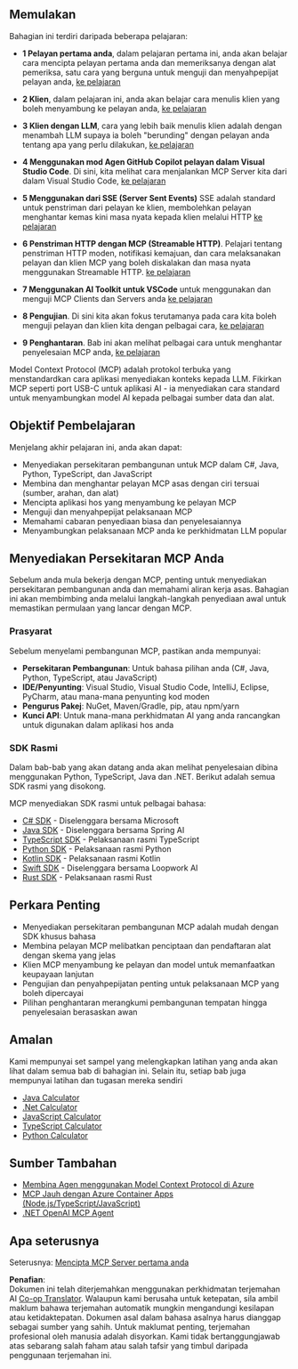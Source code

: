 <!--
CO_OP_TRANSLATOR_METADATA:
{
  "original_hash": "860935ff95d05b006d1d3323e8e3f9e8",
  "translation_date": "2025-07-13T17:18:37+00:00",
  "source_file": "03-GettingStarted/README.md",
  "language_code": "ms"
}
-->
## Memulakan  

Bahagian ini terdiri daripada beberapa pelajaran:

- **1 Pelayan pertama anda**, dalam pelajaran pertama ini, anda akan belajar cara mencipta pelayan pertama anda dan memeriksanya dengan alat pemeriksa, satu cara yang berguna untuk menguji dan menyahpepijat pelayan anda, [ke pelajaran](01-first-server/README.md)

- **2 Klien**, dalam pelajaran ini, anda akan belajar cara menulis klien yang boleh menyambung ke pelayan anda, [ke pelajaran](02-client/README.md)

- **3 Klien dengan LLM**, cara yang lebih baik menulis klien adalah dengan menambah LLM supaya ia boleh "berunding" dengan pelayan anda tentang apa yang perlu dilakukan, [ke pelajaran](03-llm-client/README.md)

- **4 Menggunakan mod Agen GitHub Copilot pelayan dalam Visual Studio Code**. Di sini, kita melihat cara menjalankan MCP Server kita dari dalam Visual Studio Code, [ke pelajaran](04-vscode/README.md)

- **5 Menggunakan dari SSE (Server Sent Events)** SSE adalah standard untuk penstriman dari pelayan ke klien, membolehkan pelayan menghantar kemas kini masa nyata kepada klien melalui HTTP [ke pelajaran](05-sse-server/README.md)

- **6 Penstriman HTTP dengan MCP (Streamable HTTP)**. Pelajari tentang penstriman HTTP moden, notifikasi kemajuan, dan cara melaksanakan pelayan dan klien MCP yang boleh diskalakan dan masa nyata menggunakan Streamable HTTP. [ke pelajaran](06-http-streaming/README.md)

- **7 Menggunakan AI Toolkit untuk VSCode** untuk menggunakan dan menguji MCP Clients dan Servers anda [ke pelajaran](07-aitk/README.md)

- **8 Pengujian**. Di sini kita akan fokus terutamanya pada cara kita boleh menguji pelayan dan klien kita dengan pelbagai cara, [ke pelajaran](08-testing/README.md)

- **9 Penghantaran**. Bab ini akan melihat pelbagai cara untuk menghantar penyelesaian MCP anda, [ke pelajaran](09-deployment/README.md)


Model Context Protocol (MCP) adalah protokol terbuka yang menstandardkan cara aplikasi menyediakan konteks kepada LLM. Fikirkan MCP seperti port USB-C untuk aplikasi AI - ia menyediakan cara standard untuk menyambungkan model AI kepada pelbagai sumber data dan alat.

## Objektif Pembelajaran

Menjelang akhir pelajaran ini, anda akan dapat:

- Menyediakan persekitaran pembangunan untuk MCP dalam C#, Java, Python, TypeScript, dan JavaScript
- Membina dan menghantar pelayan MCP asas dengan ciri tersuai (sumber, arahan, dan alat)
- Mencipta aplikasi hos yang menyambung ke pelayan MCP
- Menguji dan menyahpepijat pelaksanaan MCP
- Memahami cabaran penyediaan biasa dan penyelesaiannya
- Menyambungkan pelaksanaan MCP anda ke perkhidmatan LLM popular

## Menyediakan Persekitaran MCP Anda

Sebelum anda mula bekerja dengan MCP, penting untuk menyediakan persekitaran pembangunan anda dan memahami aliran kerja asas. Bahagian ini akan membimbing anda melalui langkah-langkah penyediaan awal untuk memastikan permulaan yang lancar dengan MCP.

### Prasyarat

Sebelum menyelami pembangunan MCP, pastikan anda mempunyai:

- **Persekitaran Pembangunan**: Untuk bahasa pilihan anda (C#, Java, Python, TypeScript, atau JavaScript)
- **IDE/Penyunting**: Visual Studio, Visual Studio Code, IntelliJ, Eclipse, PyCharm, atau mana-mana penyunting kod moden
- **Pengurus Pakej**: NuGet, Maven/Gradle, pip, atau npm/yarn
- **Kunci API**: Untuk mana-mana perkhidmatan AI yang anda rancangkan untuk digunakan dalam aplikasi hos anda


### SDK Rasmi

Dalam bab-bab yang akan datang anda akan melihat penyelesaian dibina menggunakan Python, TypeScript, Java dan .NET. Berikut adalah semua SDK rasmi yang disokong.

MCP menyediakan SDK rasmi untuk pelbagai bahasa:
- [C# SDK](https://github.com/modelcontextprotocol/csharp-sdk) - Diselenggara bersama Microsoft
- [Java SDK](https://github.com/modelcontextprotocol/java-sdk) - Diselenggara bersama Spring AI
- [TypeScript SDK](https://github.com/modelcontextprotocol/typescript-sdk) - Pelaksanaan rasmi TypeScript
- [Python SDK](https://github.com/modelcontextprotocol/python-sdk) - Pelaksanaan rasmi Python
- [Kotlin SDK](https://github.com/modelcontextprotocol/kotlin-sdk) - Pelaksanaan rasmi Kotlin
- [Swift SDK](https://github.com/modelcontextprotocol/swift-sdk) - Diselenggara bersama Loopwork AI
- [Rust SDK](https://github.com/modelcontextprotocol/rust-sdk) - Pelaksanaan rasmi Rust

## Perkara Penting

- Menyediakan persekitaran pembangunan MCP adalah mudah dengan SDK khusus bahasa
- Membina pelayan MCP melibatkan penciptaan dan pendaftaran alat dengan skema yang jelas
- Klien MCP menyambung ke pelayan dan model untuk memanfaatkan keupayaan lanjutan
- Pengujian dan penyahpepijatan penting untuk pelaksanaan MCP yang boleh dipercayai
- Pilihan penghantaran merangkumi pembangunan tempatan hingga penyelesaian berasaskan awan

## Amalan

Kami mempunyai set sampel yang melengkapkan latihan yang anda akan lihat dalam semua bab di bahagian ini. Selain itu, setiap bab juga mempunyai latihan dan tugasan mereka sendiri

- [Java Calculator](./samples/java/calculator/README.md)
- [.Net Calculator](../../../03-GettingStarted/samples/csharp)
- [JavaScript Calculator](./samples/javascript/README.md)
- [TypeScript Calculator](./samples/typescript/README.md)
- [Python Calculator](../../../03-GettingStarted/samples/python)

## Sumber Tambahan

- [Membina Agen menggunakan Model Context Protocol di Azure](https://learn.microsoft.com/azure/developer/ai/intro-agents-mcp)
- [MCP Jauh dengan Azure Container Apps (Node.js/TypeScript/JavaScript)](https://learn.microsoft.com/samples/azure-samples/mcp-container-ts/mcp-container-ts/)
- [.NET OpenAI MCP Agent](https://learn.microsoft.com/samples/azure-samples/openai-mcp-agent-dotnet/openai-mcp-agent-dotnet/)

## Apa seterusnya

Seterusnya: [Mencipta MCP Server pertama anda](01-first-server/README.md)

**Penafian**:  
Dokumen ini telah diterjemahkan menggunakan perkhidmatan terjemahan AI [Co-op Translator](https://github.com/Azure/co-op-translator). Walaupun kami berusaha untuk ketepatan, sila ambil maklum bahawa terjemahan automatik mungkin mengandungi kesilapan atau ketidaktepatan. Dokumen asal dalam bahasa asalnya harus dianggap sebagai sumber yang sahih. Untuk maklumat penting, terjemahan profesional oleh manusia adalah disyorkan. Kami tidak bertanggungjawab atas sebarang salah faham atau salah tafsir yang timbul daripada penggunaan terjemahan ini.